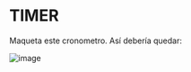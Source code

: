 # TIMER

Maqueta este cronometro.
Así debería quedar:

![image](https://github.com/JhojanBinary/TIMER/assets/102551448/24207005-5022-46d7-a9fd-2fc911854d15)
